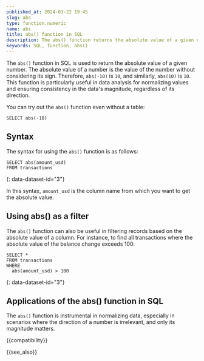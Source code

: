 ```yaml
---
published_at: 2024-03-22 19:45
slug: abs
type: function.numeric
name: abs
title: abs() function in SQL
description: The abs() function returns the absolute value of a given number.
keywords: SQL, function, abs()
---
```


The `abs()` function in SQL is used to return the absolute value of a given number. The absolute value of a number is the value of the number without considering its sign. Therefore, `abs(-10)` is `10`, and similarly, `abs(10)` is `10`. This function is particularly useful in data analysis for normalizing values and ensuring consistency in the data's magnitude, regardless of its direction.

You can try out the `abs()` function even without a table:

~~~pgsql
SELECT abs(-10)
~~~

## Syntax

The syntax for using the `abs()` function is as follows:

~~~pgsql
SELECT abs(amount_usd)
FROM transactions
~~~
{: data-dataset-id="3"}

In this syntax, `amount_usd` is the column name from which you want to get the absolute value.

## Using abs() as a filter

The `abs()` function can also be useful in filtering records based on the absolute value of a column. For instance, to find all transactions where the absolute value of the balance change exceeds 100:

~~~pgsql
SELECT *
FROM transactions
WHERE
  abs(amount_usd) > 100
~~~
{: data-dataset-id="3"}

## Applications of the abs() function in SQL

The `abs()` function is instrumental in normalizing data, especially in scenarios where the direction of a number is irrelevant, and only its magnitude matters.

{{compatibility}}

{{see_also}}
